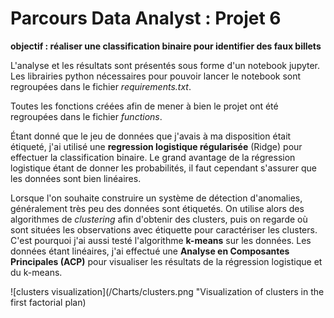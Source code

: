 # Parcours Data Analyst : Projet 6

**objectif : réaliser une classification binaire pour identifier des faux billets**

L'analyse et les résultats sont présentés sous forme d'un notebook jupyter.  
Les librairies python nécessaires pour pouvoir lancer le notebook sont regroupées dans le fichier *requirements.txt*.

Toutes les fonctions créées afin de mener à bien le projet ont été regroupées dans le fichier *functions*.

Étant donné que le jeu de données que j'avais à ma disposition était étiqueté, j'ai utilisé une **regression logistique régularisée** (Ridge) pour effectuer la classification binaire. Le grand avantage de la régression logistique étant de donner les probabilités, il faut cependant s'assurer que les données sont bien linéaires.

Lorsque l'on souhaite construire un système de détection d'anomalies, généralement très peu des données sont étiquetés. On utilise alors des algorithmes de *clustering* afin d'obtenir des clusters, puis on regarde où sont situées les observations avec étiquette pour caractériser les clusters. C'est pourquoi j'ai aussi testé l'algorithme **k-means** sur les données. Les données étant linéaires, j'ai effectué une **Analyse en Composantes Principales (ACP)** pour visualiser les résultats de la régression logistique et du k-means.

![clusters visualization](/Charts/clusters.png "Visualization of clusters in the first factorial plan)
